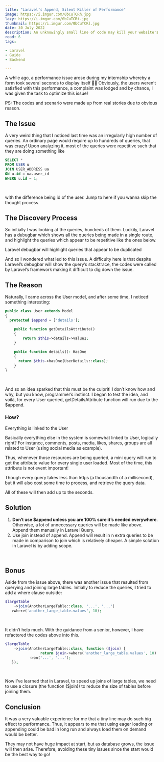 ```yaml
---
title: "Laravel’s Append, Silent Killer of Performance"
image: https://i.imgur.com/0bCuTCRh.jpg
lazy: https://i.imgur.com/0bCuTCRt.jpg
thumbnail: https://i.imgur.com/0bCuTCRl.jpg
date: 30 July 2022
description: An unknowingly small line of code may kill your website's performance
read: 6
tags:

- Laravel
- Guide
- Backend

---
```


A while ago, a performance issue arose during my internship whereby a form took several seconds to 
display itself 🐢🐢 Obviously, the users weren’t satisfied with this performance,
a complaint was lodged and by chance, I was given the task to optimize this issue!

PS: The codes and scenario were made up from real stories due to obvious reason.

## The Issue

A very weird thing that I noticed last time was an irregularly high number of queries.
An ordinary page would require up to hundreds of queries, that was crazy! 
Upon analyzing it, most of the queries were repetitive such that they are doing something like

```sql
SELECT * 
FROM USER u 
JOIN USER_ADDRESS ua 
ON u.id = ua.user_id 
WHERE u.id = 1;
```

<br>

with the difference being id of the user. Jump to 
<h-link go-to="the-reason">here</h-link> 
if you wanna skip the thought process.

## The Discovery Process

So initially I was looking at the queries, hundreds of them. Luckily, Laravel has a 
dubugbar which shows all the queries being made in a single route, 
and highlight the queries which appear to be repetitive like the ones below.

<post-image img="https://i.imgur.com/AC986oI.png" alt="Laravel's debugbar"
lazy="https://i.imgur.com/AC986oIt.png">
Laravel debugbar will highlight queries that appear to be duplicated
</post-image>

And so I wondered what led to this issue. A difficulty here is that despite Laravel’s 
debugbar will show the query’s stacktrace, the codes were called by Laravel’s 
framework making it difficult to dig down the issue.

## The Reason

Naturally, I came across the User model, and after some time, I noticed something interesting:

```php
public class User extends Model 
{
  protected $append = ['details'];

	public function getDetailsAttribute() 
	{
		return $this->details->value1;
	}
	
	public function details(): HasOne
	{
	  return $this->hasOne(UserDetails::class);
	}
}
```
<br>

And so an idea sparked that this must be the culprit! I don’t know how and why, 
but you know, programmer’s instinct. I began to test the idea, and voilà, 
for every User queried, <single-line-code>getDetailsAttribute</single-line-code> function will run
due to the <single-line-code>$append</single-line-code>.

### How?

<post-image img="https://i.imgur.com/PA5OqAT.png" alt="Many to One"
lazy="https://i.imgur.com/PA5OqATt.png">
Everything is linked to the User
</post-image>

Basically everything else in the system is somewhat linked to User, logically right? 
For instance, comments, posts, media, likes, shares, groups are all related to User 
(using social media as example).

Thus, whenever those resources are being queried, a mini query will run to get the attribute value
for every single user loaded. Most of the time, this attribute is not event important!

Though every query takes less than 50μs (a thousandth of a millisecond),
but it will also cost some time to process, and retrieve the query data.

All of these will then add up to the seconds.

## Solution

1. **Don’t use $append unless you are 100% sure it’s needed everywhere**. Otherwise, a lot of unnecessary queries will be made like above. Append them manually in Laravel Query.
2. Use join instead of append. Append will result in n extra queries to be made in comparison to join which is relatively cheaper. A simple solution in Laravel is by <h-link href="https://laravel.com/docs/9.x/eloquent#local-scopes](https://laravel.com/docs/9.x/eloquent#local-scopes">adding scope</h-link>.
 
<br>

## Bonus

Aside from the issue above, there was another issue that resulted from querying and joining large tables.
Initially to reduce the queries, I tried to add a where clause outside:

```php
$largeTable
	->join(AnotherLargeTable::class, '...', '...')
  ->where('another_large_table.values', 10);
```
<br>

It didn’t help much. With the guidance from a senior, however, I have refactored the codes above into this.

```php
$largeTable
	->join(AnotherLargeTable::class, function ($join) {
				return $join->where('another_large_table.values', 10)
           ->on('...', '...');
   });
```

<br>

Now I’ve learned that in Laravel, to speed up joins of large tables, we need to use a closure 
(the <single-line-code>function ($join)</single-line-code>) to reduce the size of tables before joining them.

## Conclusion

It was a very valuable experience for me that a tiny line may do such big effect to performance. 
Thus, it appears to me that using eager loading or appending could be bad in long run and always 
load them on demand would be better.

They may not have huge impact at start, but as database grows, the issue will then arise. 
Therefore, avoiding these tiny issues since the start would be the best way to go!
